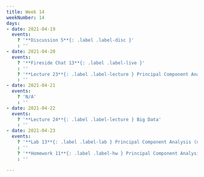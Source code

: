 ```yaml
---
title: Week 14
weekNumber: 14
days:
- date: 2021-04-19
  events:
    ? '**Discussion 5**{: .label .label-disc }'
    : ''
- date: 2021-04-20
  events:
    ? '**Fireside Chat 13**{: .label .label-live }'
    : ''
    ? '**Lecture 23**{: .label .label-lecture } Principal Component Analysis'
    : ''
- date: 2021-04-21
  events:
    ? 'N/A'
    : ''
- date: 2021-04-22
  events:
    ? '**Lecture 24**{: .label .label-lecture } Big Data'
    : ''
- date: 2021-04-23
  events:
    ? '**Lab 13**{: .label .label-lab } Principal Component Analysis (due Apr 29)'
    : ''
    ? '**Homework 11**{: .label .label-hw } Principal Component Analysis (due Apr 29)'
    : ''

---
```

